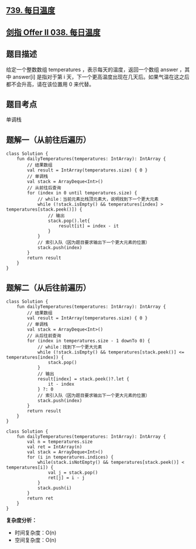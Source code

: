 ## [739. 每日温度](https://leetcode.cn/problems/daily-temperatures/)
## [剑指 Offer II 038. 每日温度](https://leetcode.cn/problems/iIQa4I/description/?favorite=e8X3pBZi)

## 题目描述

给定一个整数数组 temperatures ，表示每天的温度，返回一个数组 answer ，其中 answer[i] 是指对于第 i 天，下一个更高温度出现在几天后。如果气温在这之后都不会升高，请在该位置用 0 来代替。

## 题目考点

单调栈

## 题解一（从前往后遍历）

```
class Solution {
    fun dailyTemperatures(temperatures: IntArray): IntArray {
        // 结果数组
        val result = IntArray(temperatures.size) { 0 }
        // 单调栈
        val stack = ArrayDeque<Int>()
        // 从前往后查询
        for (index in 0 until temperatures.size) {
            // while：当前元素比栈顶元素大，说明找到下一个更大元素
            while (!stack.isEmpty() && temperatures[index] > temperatures[stack.peek()]) {
                // 输出
                stack.pop().let{
                    result[it] = index - it
                }
            }
            // 索引入队（因为题目要求输出下一个更大元素的位置）
            stack.push(index)
        }
        return result
    }
}
```

## 题解二（从后往前遍历）
 
```
class Solution {
    fun dailyTemperatures(temperatures: IntArray): IntArray {
        // 结果数组
        val result = IntArray(temperatures.size) { 0 }
        // 单调栈
        val stack = ArrayDeque<Int>()
        // 从后往前查询
        for (index in temperatures.size - 1 downTo 0) {
            // while：找到下一个更大元素
            while (!stack.isEmpty() && temperatures[stack.peek()] <= temperatures[index]) {
                stack.pop()
            }
            // 输出
            result[index] = stack.peek()?.let {
                it - index
            } ?: 0
            // 索引入队（因为题目要求输出下一个更大元素的位置）
            stack.push(index)
        }
        return result
    }
}
```

```
class Solution {
    fun dailyTemperatures(temperatures: IntArray): IntArray {
        val n = temperatures.size
        val ret = IntArray(n)
        val stack = ArrayDeque<Int>()
        for (i in temperatures.indices) {
            while(stack.isNotEmpty() && temperatures[stack.peek()] < temperatures[i]) {
                val j = stack.pop()
                ret[j] = i - j
            }
            stack.push(i)
        }
        return ret
    }
}
```

**复杂度分析：**

- 时间复杂度：O(n)
- 空间复杂度：O(n)
